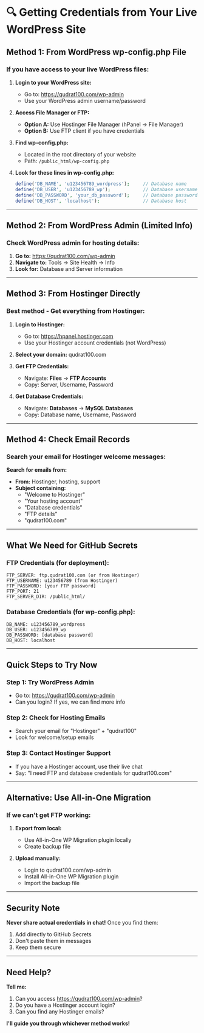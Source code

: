 # 🔍 Getting Credentials from Your Live WordPress Site

## Method 1: From WordPress wp-config.php File

### If you have access to your live WordPress files:

1. **Login to your WordPress site:**
   - Go to: https://qudrat100.com/wp-admin
   - Use your WordPress admin username/password

2. **Access File Manager or FTP:**
   - **Option A:** Use Hostinger File Manager (hPanel → File Manager)
   - **Option B:** Use FTP client if you have credentials

3. **Find wp-config.php:**
   - Located in the root directory of your website
   - Path: `/public_html/wp-config.php`

4. **Look for these lines in wp-config.php:**
   ```php
   define('DB_NAME', 'u123456789_wordpress');     // Database name
   define('DB_USER', 'u123456789_wp');            // Database username
   define('DB_PASSWORD', 'your_db_password');     // Database password
   define('DB_HOST', 'localhost');                // Database host
   ```

---

## Method 2: From WordPress Admin (Limited Info)

### Check WordPress admin for hosting details:

1. **Go to:** https://qudrat100.com/wp-admin
2. **Navigate to:** Tools → Site Health → Info
3. **Look for:** Database and Server information

---

## Method 3: From Hostinger Directly

### Best method - Get everything from Hostinger:

1. **Login to Hostinger:**
   - Go to: https://hpanel.hostinger.com
   - Use your Hostinger account credentials (not WordPress)

2. **Select your domain:** qudrat100.com

3. **Get FTP Credentials:**
   - Navigate: **Files** → **FTP Accounts**
   - Copy: Server, Username, Password

4. **Get Database Credentials:**
   - Navigate: **Databases** → **MySQL Databases**
   - Copy: Database name, Username, Password

---

## Method 4: Check Email Records

### Search your email for Hostinger welcome messages:

**Search for emails from:**
- **From:** Hostinger, hosting, support
- **Subject containing:**
  - "Welcome to Hostinger"
  - "Your hosting account"
  - "Database credentials"
  - "FTP details"
  - "qudrat100.com"

---

## What We Need for GitHub Secrets

### FTP Credentials (for deployment):
```
FTP_SERVER: ftp.qudrat100.com (or from Hostinger)
FTP_USERNAME: u123456789 (from Hostinger)
FTP_PASSWORD: [your FTP password]
FTP_PORT: 21
FTP_SERVER_DIR: /public_html/
```

### Database Credentials (for wp-config.php):
```
DB_NAME: u123456789_wordpress
DB_USER: u123456789_wp
DB_PASSWORD: [database password]
DB_HOST: localhost
```

---

## Quick Steps to Try Now

### Step 1: Try WordPress Admin
- Go to: https://qudrat100.com/wp-admin
- Can you login? If yes, we can find more info

### Step 2: Check for Hosting Emails
- Search your email for "Hostinger" + "qudrat100"
- Look for welcome/setup emails

### Step 3: Contact Hostinger Support
- If you have a Hostinger account, use their live chat
- Say: "I need FTP and database credentials for qudrat100.com"

---

## Alternative: Use All-in-One Migration

### If we can't get FTP working:

1. **Export from local:**
   - Use All-in-One WP Migration plugin locally
   - Create backup file

2. **Upload manually:**
   - Login to qudrat100.com/wp-admin
   - Install All-in-One WP Migration plugin
   - Import the backup file

---

## Security Note

**Never share actual credentials in chat!**
Once you find them:
1. Add directly to GitHub Secrets
2. Don't paste them in messages
3. Keep them secure

---

## Need Help?

**Tell me:**
1. Can you access https://qudrat100.com/wp-admin?
2. Do you have a Hostinger account login?
3. Can you find any Hostinger emails?

**I'll guide you through whichever method works!**
